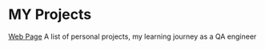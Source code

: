 # MY Projects
[Web Page](https://massdefect5.github.io/my-projects/)
A list of personal projects, my learning journey as a QA engineer


